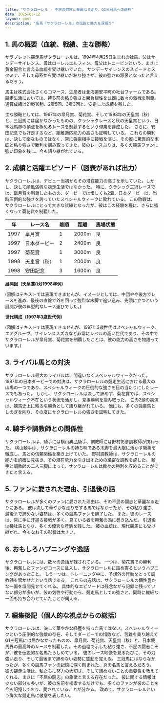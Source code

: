 ```yaml
---
title: "サクラローレル - 不屈の闘志と華麗なる走り、G1三冠馬への道程"
date: 2025-05-12
layout: post
description: "名馬『サクラローレル』の伝説と魅力を深堀り"
---
```


## 1. 馬の概要（血統、戦績、主な勝鞍）

サラブレッド競走馬サクラローレルは、1994年4月25日生まれの牡馬。父はサンデーサイレンス、母はローレルエルフィン、母父はトニービンという、まさに黄金配合と言える血統を受け継いでいた。  サンデーサイレンスのスピードとスタミナ、そして母系から受け継いだ粘り強さが、彼の強さの源泉となったと言えるだろう。

馬主は株式会社さくらコマース、生産者は北海道安平町の社台ファームである。  競走生活においては、持ち前の粘り強さと勝負根性を武器に数々の激戦を制覇。通算成績は21戦10勝、2着5回、3着3回と、安定した成績を残した。

主な勝鞍としては、1997年の皐月賞、菊花賞、そして1998年の天皇賞（秋）と、三冠馬には届かなかったものの、クラシックレースと秋の天皇賞という、日本競馬界の頂点を極めるレースを制覇するという偉業を達成した。  さらに、安田記念でも好走するなど、距離適応能力の高さも証明している。  これらの勝利は、決して楽なものではなく、常に強豪相手に接戦を演じ、その度に驚異的な末脚と粘り強さで勝利を掴み取ってきた。彼のレースぶりは、多くの競馬ファンに強い印象を残し、今も語り継がれている。


## 2. 成績と活躍エピソード（図表があれば出力）

サクラローレルは、デビュー当初からその潜在能力の高さを示していた。しかし、決して順風満帆な競走生活ではなかった。  特に、クラシック三冠レースでは、皐月賞を制覇したものの、ダービーでは惜しくも2着、日本ダービーは、当時圧倒的な強さを誇っていたスペシャルウィークに敗れている。  この敗戦は、サクラローレルにとって大きな試練となったが、彼はこの経験を糧に、さらに強くなって菊花賞を制覇した。

| 年 | レース名          | 着順 | 距離 | 馬場状態 |
|---|-----------------|-----|-----|---------|
| 1997 | 皐月賞            | 1   | 2000m| 良       |
| 1997 | 日本ダービー        | 2   | 2400m| 良       |
| 1997 | 菊花賞            | 1   | 3000m| 良       |
| 1998 | 天皇賞（秋）      | 1   | 2000m| 良       |
| 1998 | 安田記念          | 3   | 1600m| 良       |


**展開図（天皇賞(秋)1998年例）**

(図解はテキストでは表現できませんが、イメージとしては、中団やや後方でレースを進め、最後の直線で外を回って強烈な末脚で追い込み、先頭に立つという展開が彼の典型的なレース運びでした。)

**世代構成（1997年3歳世代例）**

(図解はテキストでは表現できませんが、1997年3歳世代はスペシャルウィーク、エアグルーヴ、サイレンススズカなど非常にレベルの高い世代であり、その中でサクラローレルが皐月賞、菊花賞を制覇したことは、彼の能力の高さを物語っています。)


## 3. ライバル馬との対決

サクラローレル最大のライバルは、間違いなくスペシャルウィークだった。  1997年の日本ダービーでの対決は、サクラローレルの競走生活における最大の山場の一つであり、スペシャルウィークの圧倒的な強さを目の当たりにしたレースでもあった。  しかし、サクラローレルは決して諦めず、菊花賞では、スペシャルウィーク不在という状況を活かし、見事勝利を掴み取った。  この2頭の競演は、競馬史上に残る名勝負として語り継がれている。  他にも、多くの強豪馬としのぎを削り、その度にサクラローレルの強さを証明してきた。


## 4. 騎手や調教師との関係性

サクラローレルは、騎手には横山典弘騎手、調教師には野村彰彦調教師が携わった。  横山騎手は、サクラローレルの持ち味である末脚を最大限に活かす騎乗を徹底し、馬との信頼関係を築き上げていた。  野村調教師は、サクラローレルの能力を的確に見抜き、その潜在能力を引き出すための緻密な調教を施した。  騎手と調教師の二人三脚によって、サクラローレルは数々の勝利を収めることができたと言える。


## 5. ファンに愛された理由、引退後の話

サクラローレルが多くのファンに愛された理由は、その不屈の闘志と華麗なる走りにある。  彼は決して華やかな走りをする馬ではなかったが、その粘り強さ、最後まで諦めない姿勢は、多くの競馬ファンを魅了した。  また、彼のレースは、常に手に汗握る接戦が多く、見ている者を興奮の渦に巻き込んだ。  引退後は種牡馬となり、多くの優秀な産駒を残した。  彼の血統は、現代競馬にも受け継がれ、今もなおその影響は大きい。


## 6. おもしろハプニングや逸話

サクラローレルには、数々の逸話が残されている。  一つは、菊花賞での勝利後、興奮したファンがコースに乱入し、サクラローレルに詰め寄るというハプニングがあったこと。  もう一つは、トレーニング中に、予想外の行動をとって調教師を驚かせたという話である。  これらの逸話は、サクラローレルの個性豊かな一面を垣間見せてくれる。  具体的なエピソードは残念ながら記録に残っていない部分が多いが、彼の気性や行動から、競走馬としての強さと、同時に繊細な一面も持ち合わせていたことが伺える。


## 7. 編集後記（個人的な視点からの総括）

サクラローレルは、決して華やかな経歴を持った馬ではない。スペシャルウィークという圧倒的な強敵の存在、そしてダービーでの惜敗など、苦難を乗り越えてG1三冠馬には届かなかったものの、皐月賞、菊花賞、天皇賞（秋）と、日本競馬界の最高峰のレースを制覇した。その過程で示した粘り強さ、不屈の闘志こそが、彼を伝説的な名馬たらしめている。  彼のレース映像を見るたびに、その力強い走り、そして最後まで諦めない姿勢に感動を覚える。  三冠馬にはならなかったが、多くの競馬ファンの記憶に深く刻まれた、真の名馬と言えるだろう。  彼の競走生活は、私たちに努力の大切さ、そして諦めないことの重要性を教えてくれる、まさに「不屈の闘志」の象徴と言える存在だった。  彼に関する情報は少ない部分も多いが、彼の名前を検索するだけでも、多くのファンが彼のことを今も記憶しており、愛されていることが分かる。  改めて、サクラローレルという偉大な競走馬に敬意を表したい。
